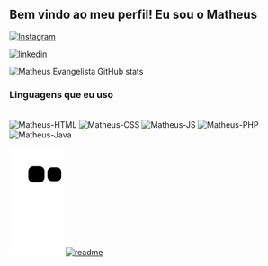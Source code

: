 ## Bem vindo ao meu perfil! Eu sou o Matheus

[![Instagram](https://img.shields.io/badge/Instagram-E4405F?style=for-the-badge&logo=instagram&logoColor=white)](https://www.instagram.com/evangemats_/)

[![linkedin](https://img.shields.io/badge/LinkedIn-0077B5?style=for-the-badge&logo=linkedin&logoColor=white)](https://www.linkedin.com/in/matheus-evangelista-rodrigues-ab969a204/)

![Matheus Evangelista GitHub stats](https://github-readme-stats.vercel.app/api?username=MatheusDev007&show_icons=true&theme=radical)


### Linguagens que eu uso

<div style='display: inline-block'><br>
    <img align='center' alt='Matheus-HTML' height= '30' width='40' src="https://cdn.jsdelivr.net/gh/devicons/devicon/icons/html5/html5-plain.svg" />
    <img align='center' alt='Matheus-CSS' height= '30' width='40' src="https://cdn.jsdelivr.net/gh/devicons/devicon/icons/css3/css3-plain.svg" />
    <img align='center' alt='Matheus-JS' height= '30' width='40' src="https://cdn.jsdelivr.net/gh/devicons/devicon/icons/javascript/javascript-plain.svg" />
    <img align='center' alt='Matheus-PHP' height= '30' width='40'src="https://cdn.jsdelivr.net/gh/devicons/devicon/icons/php/php-plain.svg" />
    <img align='center' alt='Matheus-Java' height= '30' width='40'src="https://cdn.jsdelivr.net/gh/devicons/devicon/icons/java/java-plain.svg" />

    
</div>

![Snake animation](https://github.com/MatheusDev007/MatheusDev007/blob/output/github-contribution-grid-snake.svg)
[![readme](https://github-readme-stats.vercel.app/api/pin/?username=MatheusDev007&repo=MatheusDev007&theme=react)](https://github.com/MatheusDev007/MatheusDev007)
